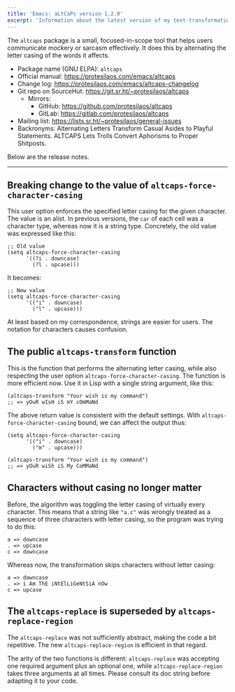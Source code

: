 ```yaml
---
title: 'Emacs: aLtCaPs version 1.2.0'
excerpt: 'Information about the latest version of my text-transformation package for GNU Emacs.  It helps convey sarcasm or mockery.'
---
```


The `altcaps` package is a small, focused-in-scope tool that helps
users communicate mockery or sarcasm effectively.  It does this by 
alternating the letter casing of the words it affects.

+ Package name (GNU ELPA): `altcaps`
+ Official manual: <https://protesilaos.com/emacs/altcaps>
+ Change log: <https://protesilaos.com/emacs/altcaps-changelog>
+ Git repo on SourceHut: <https://git.sr.ht/~protesilaos/altcaps>
  - Mirrors:
    + GitHub: <https://github.com/protesilaos/altcaps>
    + GitLab: <https://gitlab.com/protesilaos/altcaps>
+ Mailing list: <https://lists.sr.ht/~protesilaos/general-issues>
+ Backronyms: Alternating Letters Transform Casual Asides to Playful
  Statements.  ALTCAPS Lets Trolls Convert Aphorisms to Proper
  Shitposts.

Below are the release notes.

* * *

## Breaking change to the value of `altcaps-force-character-casing`

This user option enforces the specified letter casing for the given
character.  The value is an alist.  In previous versions, the `car` of
each cell was a character type, whereas now it is a string type.
Concretely, the old value was expressed like this:

```elisp
;; Old value
(setq altcaps-force-character-casing
      '((?i . downcase)
        (?l . upcase)))
```

It becomes:

```elisp
;; New value
(setq altcaps-force-character-casing
      '(("i" . downcase)
        ("l" . upcase)))
```

At least based on my correspondence, strings are easier for users.
The notation for characters causes confusion.


## The public `altcaps-transform` function

This is the function that performs the alternating letter casing, while
also respecting the user option `altcaps-force-character-casing`.  The
function is more efficient now.  Use it in Lisp with a single string
argument, like this:

```elisp
(altcaps-transform "Your wish is my command")
;; => yOuR wIsH iS mY cOmMaNd
```

The above return value is consistent with the default settings.  With
`altcaps-force-character-casing` bound, we can affect the output thus:

```elisp
(setq altcaps-force-character-casing
      '(("i" . downcase)
        ("m" . upcase)))

(altcaps-transform "Your wish is my command")
;; => yOuR wiSh iS My CoMMaNd
```

## Characters without casing no longer matter

Before, the algorithm was toggling the letter casing of virtually
every character.  This means that a string like `"a.c"` was wrongly
treated as a sequence of three characters with letter casing, so the
program was trying to do this:

    a => downcase
    . => upcase
    c => downcase

Whereas now, the transformation skips characters without letter
casing:

    a => downcase
    . => i Am ThE iNtElLiGeNtSiA nOw
    c => upcase


## The `altcaps-replace` is superseded by `altcaps-replace-region`

The `altcaps-replace` was not sufficiently abstract, making the code a
bit repetitive.  The new `altcaps-replace-region` is efficient in that
regard.

The arity of the two functions is different: `altcaps-replace` was
accepting one required argument plus an optional one, while
`altcaps-replace-region` takes three arguments at all times.  Please
consult its doc string before adapting it to your code.
